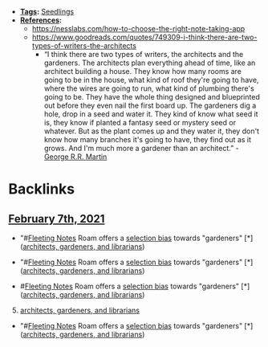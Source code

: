 - **[Tags](<Tags.md>):** [Seedlings](<Seedlings.md>)
- **[References](<References.md>):**
    - https://nesslabs.com/how-to-choose-the-right-note-taking-app
    - https://www.goodreads.com/quotes/749309-i-think-there-are-two-types-of-writers-the-architects
        - “I think there are two types of writers, the architects and the gardeners. The architects plan everything ahead of time, like an architect building a house. They know how many rooms are going to be in the house, what kind of roof they're going to have, where the wires are going to run, what kind of plumbing there's going to be. They have the whole thing designed and blueprinted out before they even nail the first board up. The gardeners dig a hole, drop in a seed and water it. They kind of know what seed it is, they know if planted a fantasy seed or mystery seed or whatever. But as the plant comes up and they water it, they don't know how many branches it's going to have, they find out as it grows. And I'm much more a gardener than an architect.” - [George R.R. Martin](<George R.R. Martin.md>)

# Backlinks
## [February 7th, 2021](<February 7th, 2021.md>)
- "#[Fleeting Notes](<Fleeting Notes.md>) Roam offers a [selection bias](<selection bias.md>) towards "gardeners" [*]([architects, gardeners, and librarians](<architects, gardeners, and librarians.md>))

- "#[Fleeting Notes](<Fleeting Notes.md>) Roam offers a [selection bias](<selection bias.md>) towards "gardeners" [*]([architects, gardeners, and librarians](<architects, gardeners, and librarians.md>))

- #[Fleeting Notes](<Fleeting Notes.md>) Roam offers a [selection bias](<selection bias.md>) towards "gardeners" [*]([architects, gardeners, and librarians](<architects, gardeners, and librarians.md>))

5. [architects, gardeners, and librarians](<architects, gardeners, and librarians.md>)

- "#[Fleeting Notes](<Fleeting Notes.md>) Roam offers a [selection bias](<selection bias.md>) towards "gardeners" [*]([architects, gardeners, and librarians](<architects, gardeners, and librarians.md>))

